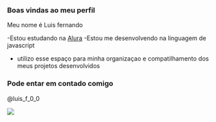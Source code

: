 ### Boas vindas ao meu perfil 
Meu nome é Luis fernando


-Estou estudando na [Alura](www.alura.com.br)
-Estou me desenvolvendo na linguagem de javascript
- utilizo esse espaço para minha organizaçao e compatilhamento dos meus projetos desenvolvidos

### Pode entar em contado comigo 

@luis_f_0_0

![](https://media1.tenor.com/m/PQgWghXKP0MAAAAC/games-eduuuu.gif)
